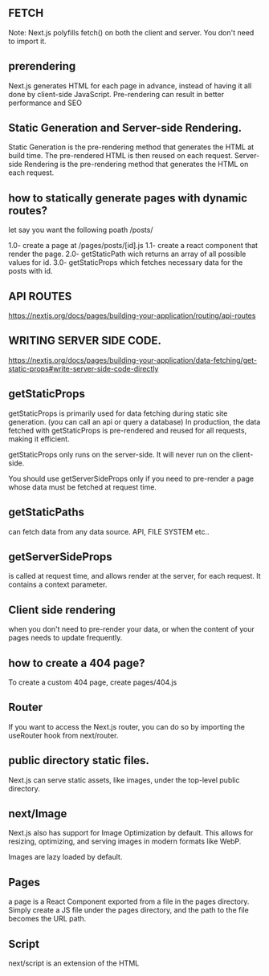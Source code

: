 
## FETCH
Note: Next.js polyfills fetch() on both the client and server. You don't need to import it.

## prerendering
 Next.js generates HTML for each page in advance, instead of having it all done by client-side JavaScript. Pre-rendering can result in better performance and SEO

##  Static Generation and Server-side Rendering.

Static Generation is the pre-rendering method that generates the HTML at build time. The pre-rendered HTML is then reused on each request.
Server-side Rendering is the pre-rendering method that generates the HTML on each request.

## how to statically generate pages with dynamic routes?
let say you want the following poath  /posts/<id>

1.0- create a page at /pages/posts/[id].js
1.1- create a react component that render the page.
2.0- getStaticPath wich returns an array of all possible values for id.
3.0- getStaticProps which fetches necessary data for the posts with id.


## API ROUTES
https://nextjs.org/docs/pages/building-your-application/routing/api-routes

## WRITING SERVER SIDE CODE.
https://nextjs.org/docs/pages/building-your-application/data-fetching/get-static-props#write-server-side-code-directly


## getStaticProps
getStaticProps is primarily used for data fetching during static site generation. (you can call an api or query a database)
In production, the data fetched with getStaticProps is pre-rendered and reused for all requests, making it efficient.

getStaticProps only runs on the server-side. It will never run on the client-side.


You should use getServerSideProps only if you need to pre-render a page whose data must be fetched at request time.


## getStaticPaths
can fetch data from any data source. API, FILE SYSTEM etc..

## getServerSideProps
is called at request time, and allows render at the server, for each request. It contains a context parameter.

## Client side rendering
when you don't need to pre-render your data, or when the content of your pages needs to update frequently.



## how to create a 404 page?
To create a custom 404 page, create pages/404.js

## Router
If you want to access the Next.js router, you can do so by importing the useRouter hook from next/router.

## public directory static files.
Next.js can serve static assets, like images, under the top-level public directory.

## next/Image
 Next.js also has support for Image Optimization by default. This allows for resizing, optimizing, and serving images in modern formats like WebP.

 Images are lazy loaded by default.

## Pages
 a page is a React Component exported from a file in the pages directory.
 Simply create a JS file under the pages directory, and the path to the file becomes the URL path.

## Script
next/script is an extension of the HTML <script> element and optimizes when additional scripts are fetched and executed.

what does next/script simplify for you?
Loading third-party scripts


## Link
 The Link component enables client-side navigation between two pages in the same Next.js app.

## Client-side navigation:
 means that the page transition happens using JavaScript, which is faster.


## CSS modules
CSS modules allow you to locally scope CSS at the component-level by automatically creating unique class name, in order to avoid classes collission.

** Important: To use CSS Modules, the CSS file name must end with .module.css.

 Next.js allows you to import Sass using both the .scss and .sass extensions.

## _app.js
The default export of _app.js is a top-level React component that wraps all the pages in your applicatio

## how to add global css in next.js?
add it to _app.js


https://nextjs.org/docs/advanced-features/custom-error-page

## Why are CSS Modules useful?

They scope styles at the component level

https://github.com/vercel/next.js/tree/canary/examples/with-tailwindcss


## Catch-all Routes
pages/posts/[...id].js matches /posts/a, but also /posts/a/b, /posts/a/b/c and so on.

If you do this, in getStaticPaths, you must return an array as the value of the id key like so: